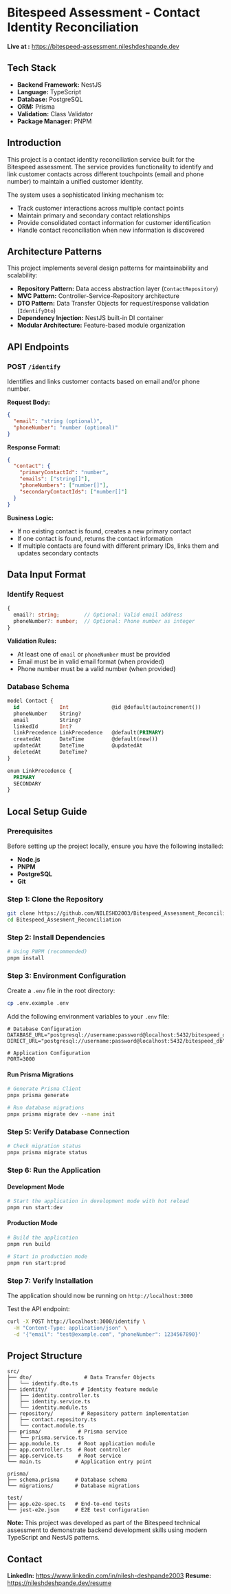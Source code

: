 # Bitespeed Assessment - Contact Identity Reconciliation

**Live at :** https://bitespeed-assessment.nileshdeshpande.dev  

## Tech Stack

- **Backend Framework:** NestJS
- **Language:** TypeScript
- **Database:** PostgreSQL
- **ORM:** Prisma
- **Validation:** Class Validator
- **Package Manager:** PNPM

## Introduction

This project is a contact identity reconciliation service built for the Bitespeed assessment. The service provides functionality to identify and link customer contacts across different touchpoints (email and phone number) to maintain a unified customer identity.

The system uses a sophisticated linking mechanism to:
- Track customer interactions across multiple contact points
- Maintain primary and secondary contact relationships
- Provide consolidated contact information for customer identification
- Handle contact reconciliation when new information is discovered

## Architecture Patterns

This project implements several design patterns for maintainability and scalability:

- **Repository Pattern:** Data access abstraction layer (`ContactRepository`)
- **MVC Pattern:** Controller-Service-Repository architecture
- **DTO Pattern:** Data Transfer Objects for request/response validation (`IdentifyDto`)
- **Dependency Injection:** NestJS built-in DI container
- **Modular Architecture:** Feature-based module organization

## API Endpoints

### POST `/identify`

Identifies and links customer contacts based on email and/or phone number.

**Request Body:**
```json
{
  "email": "string (optional)",
  "phoneNumber": "number (optional)"
}
```

**Response Format:**
```json
{
  "contact": {
    "primaryContactId": "number",
    "emails": ["string[]"],
    "phoneNumbers": ["number[]"],
    "secondaryContactIds": ["number[]"]
  }
}
```

**Business Logic:**
- If no existing contact is found, creates a new primary contact
- If one contact is found, returns the contact information
- If multiple contacts are found with different primary IDs, links them and updates secondary contacts

## Data Input Format

### Identify Request
```typescript
{
  email?: string;        // Optional: Valid email address
  phoneNumber?: number;  // Optional: Phone number as integer
}
```

**Validation Rules:**
- At least one of `email` or `phoneNumber` must be provided
- Email must be in valid email format (when provided)
- Phone number must be a valid number (when provided)

### Database Schema
```sql
model Contact {
  id             Int              @id @default(autoincrement())
  phoneNumber    String?
  email          String?
  linkedId       Int?
  linkPrecedence LinkPrecedence   @default(PRIMARY)
  createdAt      DateTime         @default(now())
  updatedAt      DateTime         @updatedAt
  deletedAt      DateTime?
}

enum LinkPrecedence {
  PRIMARY
  SECONDARY
}
```

## Local Setup Guide

### Prerequisites

Before setting up the project locally, ensure you have the following installed:

- **Node.js**
- **PNPM**
- **PostgreSQL**
- **Git**

### Step 1: Clone the Repository

```bash
git clone https://github.com/NILESHD2003/Bitespeed_Assessment_Reconciliation.git
cd Bitespeed_Assesment_Reconciliation
```

### Step 2: Install Dependencies

```bash
# Using PNPM (recommended)
pnpm install
```

### Step 3: Environment Configuration

Create a `.env` file in the root directory:

```bash
cp .env.example .env
```

Add the following environment variables to your `.env` file:

```env
# Database Configuration
DATABASE_URL="postgresql://username:password@localhost:5432/bitespeed_db"
DIRECT_URL="postgresql://username:password@localhost:5432/bitespeed_db"

# Application Configuration
PORT=3000

```

#### Run Prisma Migrations

```bash
# Generate Prisma Client
pnpx prisma generate

# Run database migrations
pnpx prisma migrate dev --name init

```

### Step 5: Verify Database Connection

```bash
# Check migration status
pnpx prisma migrate status
```

### Step 6: Run the Application

#### Development Mode

```bash
# Start the application in development mode with hot reload
pnpm run start:dev
```

#### Production Mode

```bash
# Build the application
pnpm run build

# Start in production mode
pnpm run start:prod
```

### Step 7: Verify Installation

The application should now be running on `http://localhost:3000`

Test the API endpoint:

```bash
curl -X POST http://localhost:3000/identify \
  -H "Content-Type: application/json" \
  -d '{"email": "test@example.com", "phoneNumber": 1234567890}'
```

## Project Structure

```
src/
├── dto/                 # Data Transfer Objects
│   └── identify.dto.ts
├── identity/           # Identity feature module
│   ├── identity.controller.ts
│   ├── identity.service.ts
│   └── identity.module.ts
├── repository/         # Repository pattern implementation
│   ├── contact.repository.ts
│   └── contact.module.ts
├── prisma/            # Prisma service
│   └── prisma.service.ts
├── app.module.ts      # Root application module
├── app.controller.ts  # Root controller
├── app.service.ts     # Root service
└── main.ts           # Application entry point

prisma/
├── schema.prisma     # Database schema
└── migrations/       # Database migrations

test/
├── app.e2e-spec.ts   # End-to-end tests
└── jest-e2e.json     # E2E test configuration
```

**Note:** This project was developed as part of the Bitespeed technical assessment to demonstrate backend development skills using modern TypeScript and NestJS patterns.

## Contact

**LinkedIn:** https://www.linkedin.com/in/nilesh-deshpande2003
**Resume:** https://nileshdeshpande.dev/resume
